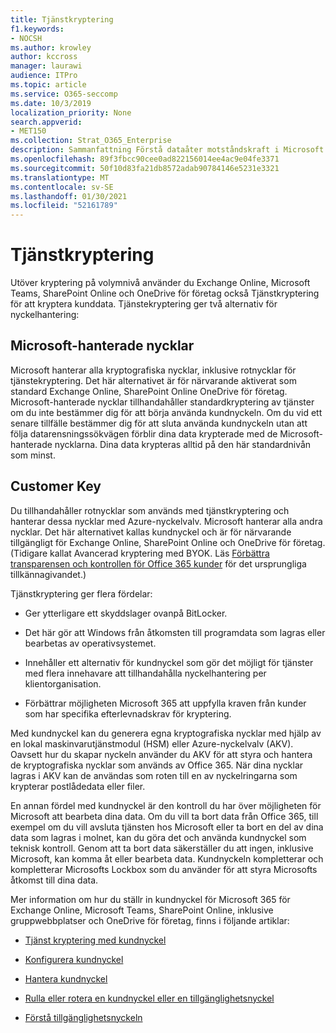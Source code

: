 ```yaml
---
title: Tjänstkryptering
f1.keywords:
- NOCSH
ms.author: krowley
author: kccross
manager: laurawi
audience: ITPro
ms.topic: article
ms.service: O365-seccomp
ms.date: 10/3/2019
localization_priority: None
search.appverid:
- MET150
ms.collection: Strat_O365_Enterprise
description: Sammanfattning Förstå dataåter motståndskraft i Microsoft Office 365.
ms.openlocfilehash: 89f3fbcc90cee0ad822156014ee4ac9e04fe3371
ms.sourcegitcommit: 50f10d83fa21db8572adab90784146e5231e3321
ms.translationtype: MT
ms.contentlocale: sv-SE
ms.lasthandoff: 01/30/2021
ms.locfileid: "52161789"
---
```

# <a name="service-encryption"></a>Tjänstkryptering

Utöver kryptering på volymnivå använder du Exchange Online, Microsoft Teams, SharePoint Online och OneDrive för företag också Tjänstkryptering för att kryptera kunddata. Tjänstekryptering ger två alternativ för nyckelhantering:

## <a name="microsoft-managed-keys"></a>Microsoft-hanterade nycklar
Microsoft hanterar alla kryptografiska nycklar, inklusive rotnycklar för tjänstekryptering. Det här alternativet är för närvarande aktiverat som standard Exchange Online, SharePoint Online OneDrive för företag. Microsoft-hanterade nycklar tillhandahåller standardkryptering av tjänster om du inte bestämmer dig för att börja använda kundnyckeln. Om du vid ett senare tillfälle bestämmer dig för att sluta använda kundnyckeln utan att följa datarensningssökvägen förblir dina data krypterade med de Microsoft-hanterade nycklarna. Dina data krypteras alltid på den här standardnivån som minst. 

## <a name="customer-key"></a>Customer Key
Du tillhandahåller rotnycklar som används med tjänstkryptering och hanterar dessa nycklar med Azure-nyckelvalv. Microsoft hanterar alla andra nycklar. Det här alternativet kallas kundnyckel och är för närvarande tillgängligt för Exchange Online, SharePoint Online och OneDrive för företag. (Tidigare kallat Avancerad kryptering med BYOK. Läs [Förbättra transparensen och kontrollen för Office 365 kunder](https://blogs.office.com/2015/04/21/enhancing-transparency-and-control-for-office-365-customers/) för det ursprungliga tillkännagivandet.)

Tjänstkryptering ger flera fördelar:

- Ger ytterligare ett skyddslager ovanpå BitLocker.

- Det här gör att Windows från åtkomsten till programdata som lagras eller bearbetas av operativsystemet.

- Innehåller ett alternativ för kundnyckel som gör det möjligt för tjänster med flera innehavare att tillhandahålla nyckelhantering per klientorganisation.

- Förbättrar möjligheten Microsoft 365 att uppfylla kraven från kunder som har specifika efterlevnadskrav för kryptering.

Med kundnyckel kan du generera egna kryptografiska nycklar med hjälp av en lokal maskinvarutjänstmodul (HSM) eller Azure-nyckelvalv (AKV). Oavsett hur du skapar nyckeln använder du AKV för att styra och hantera de kryptografiska nycklar som används av Office 365. När dina nycklar lagras i AKV kan de användas som roten till en av nyckelringarna som krypterar postlådedata eller filer.

En annan fördel med kundnyckel är den kontroll du har över möjligheten för Microsoft att bearbeta dina data. Om du vill ta bort data från Office 365, till exempel om du vill avsluta tjänsten hos Microsoft eller ta bort en del av dina data som lagras i molnet, kan du göra det och använda kundnyckel som teknisk kontroll. Genom att ta bort data säkerställer du att ingen, inklusive Microsoft, kan komma åt eller bearbeta data. Kundnyckeln kompletterar och kompletterar Microsofts Lockbox som du använder för att styra Microsofts åtkomst till dina data.

Mer information om hur du ställr in kundnyckel för Microsoft 365 för Exchange Online, Microsoft Teams, SharePoint Online, inklusive gruppwebbplatser och OneDrive för företag, finns i följande artiklar:

- [Tjänst kryptering med kundnyckel](customer-key-overview.md)

- [Konfigurera kundnyckel](customer-key-set-up.md)

- [Hantera kundnyckel](customer-key-manage.md)

- [Rulla eller rotera en kundnyckel eller en tillgänglighetsnyckel](customer-key-availability-key-roll.md)

- [Förstå tillgänglighetsnyckeln](customer-key-availability-key-understand.md)

